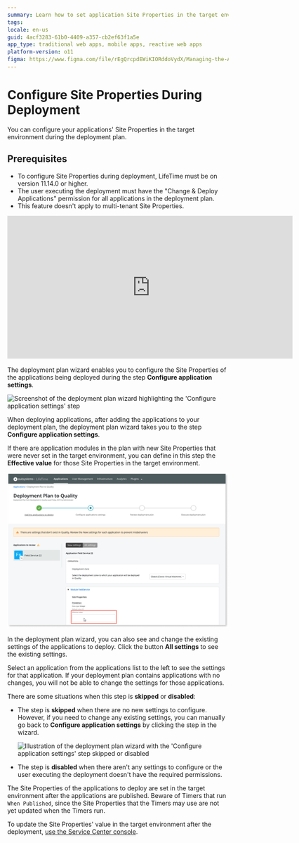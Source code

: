 ```yaml
---
summary: Learn how to set application Site Properties in the target environment while performing a deployment in LifeTime.
tags: 
locale: en-us
guid: 4acf3283-61b0-4409-a357-cb2ef63f1a5e
app_type: traditional web apps, mobile apps, reactive web apps
platform-version: o11
figma: https://www.figma.com/file/rEgQrcpdEWiKIORddoVydX/Managing-the-Applications-Lifecycle?type=design&node-id=257%3A33&mode=design&t=98kL4vRdGIKpuwQm-1
---
```


# Configure Site Properties During Deployment

You can configure your applications' Site Properties in the target environment during the deployment plan.

## Prerequisites

* To configure Site Properties during deployment, LifeTime must be on version 11.14.0 or higher.
* The user executing the deployment must have the "Change & Deploy Applications" permission for all applications in the deployment plan.
* This feature doesn't apply to multi-tenant Site Properties.

<iframe src="https://player.vimeo.com/video/734417155?h=793863e41d" width="650" height="325" frameborder="0" allow="autoplay; fullscreen" allowfullscreen=""></iframe>

The deployment plan wizard enables you to configure the Site Properties of the applications being deployed during the step **Configure application settings**.

![Screenshot of the deployment plan wizard highlighting the 'Configure application settings' step](images/configure-settings-during-deploy-2.png "Configure Application Settings During Deployment")

When deploying applications, after adding the applications to your deployment plan, the deployment plan wizard takes you to the step **Configure application settings**.

If there are application modules in the plan with new Site Properties that were never set in the target environment, you can define in this step the **Effective value** for those Site Properties in the target environment.

![Interface showing the process of setting effective values for new Site Properties in the deployment plan wizard](images/configure-site-settings-during-deploy-3.png "Defining Effective Values for Site Properties")

In the deployment plan wizard, you can also see and change the existing settings of the applications to deploy. Click the button **All settings** to see the existing settings.

Select an application from the applications list to the left to see the settings for that application. If your deployment plan contains applications with no changes, you will not be able to change the settings for those applications.

There are some situations when this step is **skipped** or **disabled**:

* The step is **skipped** when there are no new settings to configure. However, if you need to change any existing settings, you can manually go back to **Configure application settings** by clicking the step in the wizard.

    ![Illustration of the deployment plan wizard with the 'Configure application settings' step skipped or disabled](images/configure-settings-during-deploy-4.png "Skipping or Disabling Configuration Steps")

* The step is **disabled** when there aren't any settings to configure or the user executing the deployment doesn't have the required permissions.

The Site Properties of the applications to deploy are set in the target environment after the applications are published. Beware of Timers that run `When Published`, since the Site Properties that the Timers may use are not yet updated when the Timers run.

To update the Site Properties' value in the target environment after the deployment, [use the Service Center console](configure-application-settings-after-deployment.md).


